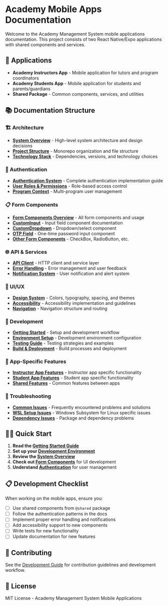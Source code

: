 # Academy Mobile Apps Documentation

Welcome to the Academy Management System mobile applications documentation. This project consists of two React Native/Expo applications with shared components and services.

## 📱 Applications

- **Academy Instructors App** - Mobile application for tutors and program coordinators
- **Academy Students App** - Mobile application for students and parents/guardians  
- **Shared Package** - Common components, services, and utilities

## 📚 Documentation Structure

### 🏗️ Architecture
- [**System Overview**](./architecture/SYSTEM_OVERVIEW.md) - High-level system architecture and design decisions
- [**Project Structure**](./architecture/PROJECT_STRUCTURE.md) - Monorepo organization and file structure
- [**Technology Stack**](./architecture/TECHNOLOGY_STACK.md) - Dependencies, versions, and technology choices

### 🔐 Authentication
- [**Authentication System**](./authentication/README.md) - Complete authentication implementation guide
- [**User Roles & Permissions**](./authentication/ROLES_AND_PERMISSIONS.md) - Role-based access control
- [**Program Context**](./authentication/PROGRAM_CONTEXT.md) - Multi-program user management

### 📋 Form Components
- [**Form Components Overview**](./components/forms/README.md) - All form components and usage
- [**CustomInput**](./components/forms/CUSTOM_INPUT.md) - Input field component documentation
- [**CustomDropdown**](./components/forms/CUSTOM_DROPDOWN.md) - Dropdown/select component
- [**OTP Field**](./components/forms/OTP_FIELD.md) - One-time password input component
- [**Other Form Components**](./components/forms/OTHER_COMPONENTS.md) - CheckBox, RadioButton, etc.

### 🌐 API & Services
- [**API Client**](./api/API_CLIENT.md) - HTTP client and service layer
- [**Error Handling**](./api/ERROR_HANDLING.md) - Error management and user feedback
- [**Notification System**](./api/NOTIFICATIONS.md) - User notification and alert system

### 🎨 UI/UX
- [**Design System**](./ui/DESIGN_SYSTEM.md) - Colors, typography, spacing, and themes
- [**Accessibility**](./ui/ACCESSIBILITY.md) - Accessibility implementation and guidelines
- [**Navigation**](./ui/NAVIGATION.md) - Navigation structure and routing

### 🚀 Development
- [**Getting Started**](./development/GETTING_STARTED.md) - Setup and development workflow
- [**Environment Setup**](./development/ENVIRONMENT_SETUP.md) - Development environment configuration
- [**Testing Guide**](./development/TESTING.md) - Testing strategies and examples
- [**Build & Deployment**](./development/BUILD_DEPLOYMENT.md) - Build processes and deployment

### 📱 App-Specific Features
- [**Instructor App Features**](./features/instructor-app/README.md) - Instructor app specific functionality
- [**Student App Features**](./features/student-app/README.md) - Student app specific functionality
- [**Shared Features**](./features/shared/README.md) - Common features between apps

### 🔧 Troubleshooting
- [**Common Issues**](./troubleshooting/COMMON_ISSUES.md) - Frequently encountered problems and solutions
- [**WSL Setup Issues**](./troubleshooting/WSL_ISSUES.md) - Windows Subsystem for Linux specific issues
- [**Dependency Issues**](./troubleshooting/DEPENDENCY_ISSUES.md) - Package and dependency problems

## 🏃‍♂️ Quick Start

1. **Read the [Getting Started Guide](./development/GETTING_STARTED.md)**
2. **Set up your [Development Environment](./development/ENVIRONMENT_SETUP.md)**
3. **Review the [System Overview](./architecture/SYSTEM_OVERVIEW.md)**
4. **Check out [Form Components](./components/forms/README.md)** for UI development
5. **Understand [Authentication](./authentication/README.md)** for user management

## 📋 Development Checklist

When working on the mobile apps, ensure you:

- [ ] Use shared components from `@shared` package
- [ ] Follow the authentication patterns in the docs
- [ ] Implement proper error handling and notifications
- [ ] Add accessibility support to new components
- [ ] Write tests for new functionality
- [ ] Update documentation for new features

## 🤝 Contributing

See the [Development Guide](./development/GETTING_STARTED.md) for contribution guidelines and development workflow.

## 📄 License

MIT License - Academy Management System Mobile Applications